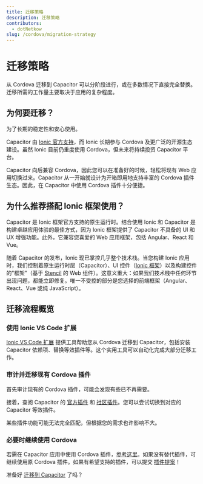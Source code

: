 ```yaml
---
title: 迁移策略
description: 迁移策略
contributors:
  - dotNetkow
slug: /cordova/migration-strategy
---
```


# 迁移策略

从 Cordova 迁移到 Capacitor 可以分阶段进行，或在多数情况下直接完全替换。迁移所需的工作量主要取决于应用的复杂程度。

## 为何要迁移？

为了长期的稳定性和安心使用。

Capacitor 由 [Ionic 官方支持](https://ionicframework.com/)，而 Ionic 长期参与 Cordova 及更广泛的开源生态建设。虽然 Ionic 目前仍重度使用 Cordova，但未来将持续投资 Capacitor 平台。

Capacitor 向后兼容 Cordova，因此您可以在准备好的时候，轻松将现有 Web 应用切换过来。Capacitor 从一开始就设计为开箱即用地支持丰富的 Cordova 插件生态。因此，在 Capacitor 中使用 Cordova 插件十分便捷。

## 为什么推荐搭配 Ionic 框架使用？

Capacitor 是 Ionic 框架官方支持的原生运行时。结合使用 Ionic 和 Capacitor 是构建卓越应用体验的最佳方式，因为 Ionic 框架提供了 Capacitor 不具备的 UI 和 UX 增强功能。此外，它兼容您喜爱的 Web 应用框架，包括 Angular、React 和 Vue。

随着 Capacitor 的发布，Ionic 现已掌控几乎整个技术栈。当您构建 Ionic 应用时，我们控制着原生运行时层（Capacitor）、UI 控件（[Ionic 框架](https://ionicframework.com)）以及构建控件的"框架"（基于 [Stencil](https://stenciljs.com/) 的 Web 组件）。这意义重大：如果我们技术栈中任何环节出现问题，都能立即修复。唯一不受控的部分是您选择的前端框架（Angular、React、Vue 或纯 JavaScript）。

## 迁移流程概览

### 使用 Ionic VS Code 扩展

[Ionic VS Code 扩展](https://marketplace.visualstudio.com/items?itemName=ionic.ionic) 提供工具帮助您从 Cordova 迁移到 Capacitor，包括安装 Capacitor 依赖项、替换等效插件等。这个实用工具可以自动化完成大部分迁移工作。

### 审计并迁移现有 Cordova 插件

首先审计现有的 Cordova 插件，可能会发现有些已不再需要。

接着，查阅 Capacitor 的 [官方插件](/plugins/official.md) 和 [社区插件](/plugins/community.md)。您可以尝试切换到对应的 Capacitor 等效插件。

某些插件功能可能无法完全匹配，但根据您的需求也许影响不大。

### 必要时继续使用 Cordova

若需在 Capacitor 应用中使用 Cordova 插件，[参考这里](/plugins/cordova.md)。如果没有替代插件，可继续使用原 Cordova 插件。如果有希望支持的插件，可以提交 [插件提案](https://github.com/capacitor-community/proposals)！

准备好 [迁移到 Capacitor](/main/cordova/migrating-from-cordova-to-capacitor.md) 了吗？